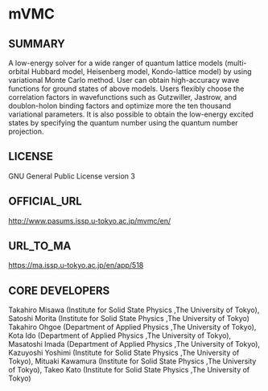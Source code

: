 # mVMC 

## SUMMARY 

 A low-energy solver for a wide ranger of quantum lattice models (multi-orbital Hubbard model, Heisenberg model, Kondo-lattice model) by using variational Monte Carlo method. User can obtain high-accuracy wave functions for ground states of above models. Users flexibly choose the correlation factors in wavefunctions such as Gutzwiller, Jastrow, and doublon-holon binding factors and optimize more the ten thousand variational parameters. It is also possible to obtain the low-energy excited states by specifying the quantum number using the quantum number projection.
## LICENSE 

 GNU General Public License version 3
## OFFICIAL_URL 

 http://www.pasums.issp.u-tokyo.ac.jp/mvmc/en/
## URL_TO_MA 

 https://ma.issp.u-tokyo.ac.jp/en/app/518
## CORE DEVELOPERS 

 Takahiro Misawa (Institute for Solid State Physics ,The University of Tokyo), Satoshi Morita (Institute for Solid State Physics ,The University of Tokyo) Takahiro Ohgoe (Department of Applied Physics ,The University of Tokyo), Kota Ido (Department of Applied Physics ,The University of Tokyo), Masatoshi Imada (Department of Applied Physics ,The University of Tokyo), Kazuyoshi Yoshimi (Institute for Solid State Physics ,The University of Tokyo), Mituaki Kawamura (Institute for Solid State Physics ,The University of Tokyo), Takeo Kato (Institute for Solid State Physics ,The University of Tokyo)
